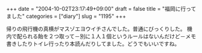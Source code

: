 +++
date = "2004-10-02T23:17:49+09:00"
draft = false
title = "福岡に行ってました"
categories = ["diary"]
slug = "1195"
+++

帰りの飛行機の真横がマスゾエヨウイチさんでした。普通にびっくりした。
機内で配られる飴を２つ取って－別に１人１個というルールはないんだけど－メモ書きしたりトイレ行ったり本読んだりしてました。どうでもいいですね。
